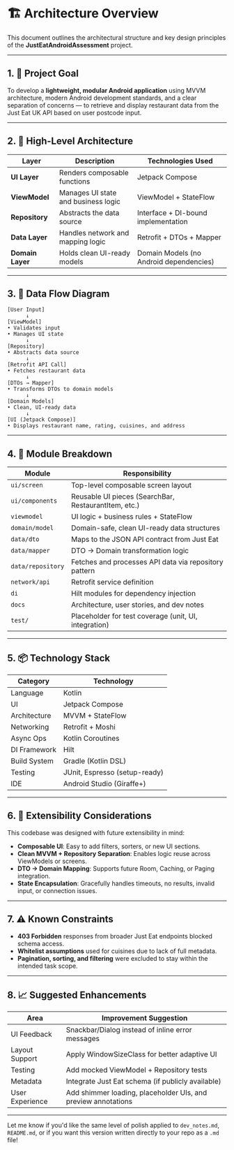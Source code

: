 # 🏗️ Architecture Overview

This document outlines the architectural structure and key design principles of the **JustEatAndroidAssessment** project.

---

## 1. 📐 Project Goal

To develop a **lightweight, modular Android application** using MVVM architecture, modern Android development standards, and a clear separation of concerns — to retrieve and display restaurant data from the Just Eat UK API based on user postcode input.

---

## 2. 🧱 High-Level Architecture

| Layer             | Description                                      | Technologies Used                      |
|------------------|--------------------------------------------------|----------------------------------------|
| **UI Layer**      | Renders composable functions                    | Jetpack Compose                        |
| **ViewModel**     | Manages UI state and business logic             | ViewModel + StateFlow                  |
| **Repository**    | Abstracts the data source                       | Interface + DI-bound implementation    |
| **Data Layer**    | Handles network and mapping logic               | Retrofit + DTOs + Mapper               |
| **Domain Layer**  | Holds clean UI-ready models                     | Domain Models (no Android dependencies)|

---

## 3. 🔄 Data Flow Diagram

```
[User Input]
      ↓
[ViewModel]  
• Validates input  
• Manages UI state  
      ↓
[Repository]  
• Abstracts data source  
      ↓
[Retrofit API Call]  
• Fetches restaurant data  
      ↓
[DTOs → Mapper]  
• Transforms DTOs to domain models  
      ↓
[Domain Models]
• Clean, UI-ready data  
      ↓
[UI (Jetpack Compose)]  
• Displays restaurant name, rating, cuisines, and address
```

---

## 4. 🧩 Module Breakdown

| Module             | Responsibility                                               |
|--------------------|-------------------------------------------------------------|
| `ui/screen`         | Top-level composable screen layout                         |
| `ui/components`     | Reusable UI pieces (SearchBar, RestaurantItem, etc.)       |
| `viewmodel`         | UI logic + business rules + StateFlow                      |
| `domain/model`      | Domain-safe, clean UI-ready data structures                |
| `data/dto`          | Maps to the JSON API contract from Just Eat                |
| `data/mapper`       | DTO → Domain transformation logic                          |
| `data/repository`   | Fetches and processes API data via repository pattern      |
| `network/api`       | Retrofit service definition                                |
| `di`                | Hilt modules for dependency injection                      |
| `docs`              | Architecture, user stories, and dev notes                  |
| `test/`             | Placeholder for test coverage (unit, UI, integration)      |

---

## 5. 📦 Technology Stack

| Category       | Technology                          |
|----------------|--------------------------------------|
| Language       | Kotlin                               |
| UI             | Jetpack Compose                      |
| Architecture   | MVVM + StateFlow                     |
| Networking     | Retrofit + Moshi                     |
| Async Ops      | Kotlin Coroutines                    |
| DI Framework   | Hilt                                 |
| Build System   | Gradle (Kotlin DSL)                  |
| Testing        | JUnit, Espresso (setup-ready)        |
| IDE            | Android Studio (Giraffe+)            |

---

## 6. 🧪 Extensibility Considerations

This codebase was designed with future extensibility in mind:

- **Composable UI**: Easy to add filters, sorters, or new UI sections.
- **Clean MVVM + Repository Separation**: Enables logic reuse across ViewModels or screens.
- **DTO → Domain Mapping**: Supports future Room, Caching, or Paging integration.
- **State Encapsulation**: Gracefully handles timeouts, no results, invalid input, or connection issues.

---

## 7. ⚠️ Known Constraints

- **403 Forbidden** responses from broader Just Eat endpoints blocked schema access.
- **Whitelist assumptions** used for cuisines due to lack of full metadata.
- **Pagination, sorting, and filtering** were excluded to stay within the intended task scope.

---

## 8. 📈 Suggested Enhancements

| Area              | Improvement Suggestion                                       |
|-------------------|---------------------------------------------------------------|
| UI Feedback        | Snackbar/Dialog instead of inline error messages             |
| Layout Support     | Apply WindowSizeClass for better adaptive UI                 |
| Testing            | Add mocked ViewModel + Repository tests                      |
| Metadata           | Integrate Just Eat schema (if publicly available)            |
| User Experience    | Add shimmer loading, placeholder UIs, and preview annotations |

---

Let me know if you'd like the same level of polish applied to `dev_notes.md`, `README.md`, or if you want this version written directly to your repo as a `.md` file!
